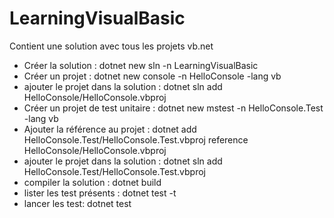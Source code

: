 # LearningVisualBasic
Contient une solution avec tous les projets vb.net

- Créer la solution :                   dotnet new sln -n LearningVisualBasic
- Créer un projet :                     dotnet new console -n HelloConsole -lang vb
- ajouter le projet dans la solution :  dotnet sln add HelloConsole/HelloConsole.vbproj
- Créer un projet de test unitaire :    dotnet new mstest -n HelloConsole.Test -lang vb
- Ajouter la référence au projet :      dotnet add HelloConsole.Test/HelloConsole.Test.vbproj reference HelloConsole/HelloConsole.vbproj
- ajouter le projet dans la solution :  dotnet sln add HelloConsole.Test/HelloConsole.Test.vbproj
- compiler la solution :                dotnet build
- lister les test présents :            dotnet test -t
- lancer les test:                      dotnet test